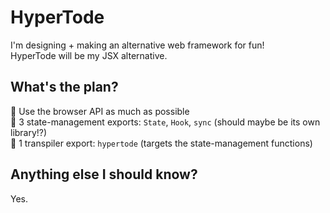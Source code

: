 # HyperTode
I'm designing + making an alternative web framework for fun!<br>
HyperTode will be my JSX alternative.

## What's the plan?
🐸 Use the browser API as much as possible<br>
🐸 3 state-management exports: `State`, `Hook`, `sync` (should maybe be its own library!?)<br>
🐸 1 transpiler export: `hypertode` (targets the state-management functions)

## Anything else I should know?
Yes.
